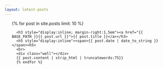 ```yaml
---
layout: latest-posts
---
```


<ul class="posts">
  {% for post in site.posts limit: 10 %}
      
      <h3 style="display:inline; margin-right:1.5em"><a href="{{ BASE_PATH }}{{ post.url }}">{{ post.title }}</a></h3>
      <h5 style="display:inline"><span>{{ post.date | date_to_string }}</span><h5>
      <br>
      <div class="well"></div>
      {{ post.content | strip_html | truncatewords:75}}
      {% endfor %}
</ul>

